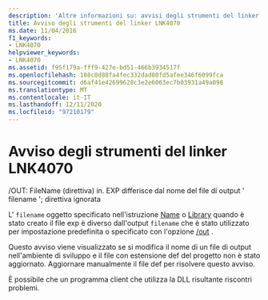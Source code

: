 ```yaml
---
description: 'Altre informazioni su: avvisi degli strumenti del linker LNK4070'
title: Avviso degli strumenti del linker LNK4070
ms.date: 11/04/2016
f1_keywords:
- LNK4070
helpviewer_keywords:
- LNK4070
ms.assetid: f95f179a-fff9-427e-bd51-466b3934517f
ms.openlocfilehash: 188c8d88fa4fec332dad80fd5afee346f6099fca
ms.sourcegitcommit: d6af41e42699628c3e2e6063ec7b03931a49a098
ms.translationtype: MT
ms.contentlocale: it-IT
ms.lasthandoff: 12/11/2020
ms.locfileid: "97210179"
---
```

# <a name="linker-tools-warning-lnk4070"></a>Avviso degli strumenti del linker LNK4070

/OUT: FileName (direttiva) in. EXP differisce dal nome del file di output ' filename '; direttiva ignorata

L' `filename` oggetto specificato nell'istruzione [Name](../../build/reference/name-c-cpp.md) o [Library](../../build/reference/library.md) quando è stato creato il file exp è diverso dall'output `filename` che è stato utilizzato per impostazione predefinita o specificato con l'opzione [/out](../../build/reference/out-output-file-name.md) .

Questo avviso viene visualizzato se si modifica il nome di un file di output nell'ambiente di sviluppo e il file con estensione def del progetto non è stato aggiornato. Aggiornare manualmente il file def per risolvere questo avviso.

È possibile che un programma client che utilizza la DLL risultante riscontri problemi.
